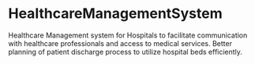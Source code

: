 # HealthcareManagementSystem
Healthcare Management system for Hospitals to facilitate communication with healthcare professionals and access to medical services. Better planning of patient discharge process to utilize hospital beds efficiently.

